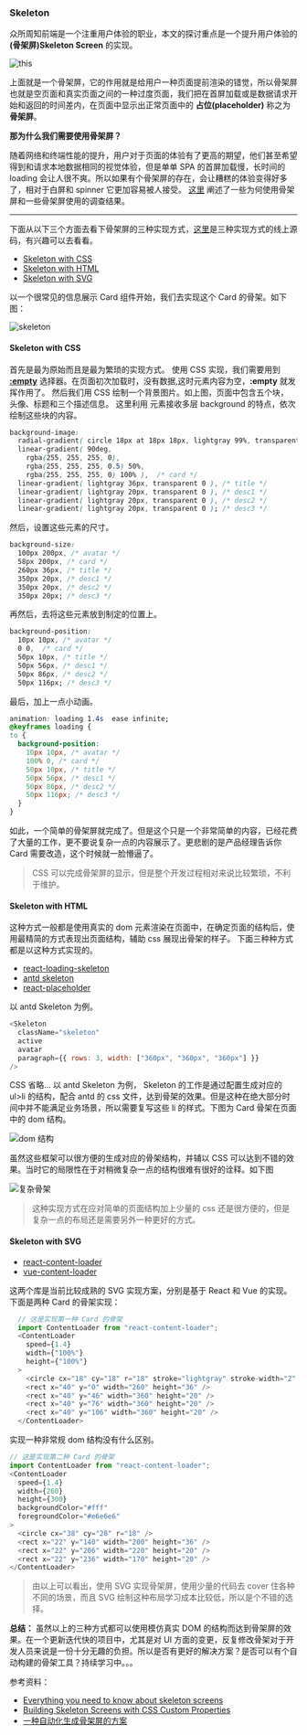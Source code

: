 ### Skeleton

众所周知前端是一个注重用户体验的职业，本文的探讨重点是一个提升用户体验的 **(骨架屏)Skeleton Screen** 的实现。


![this](images/skeleton/page.jpg)

上面就是一个骨架屏，它的作用就是给用户一种页面提前渲染的错觉，所以骨架屏也就是空页面和真实页面之间的一种过度页面，我们把在首屏加载或是数据请求开始和返回的时间差内，在页面中显示出正常页面中的 **占位(placeholder)** 称之为 **骨架屏**。 

**那为什么我们需要使用骨架屏？**

随着网络和终端性能的提升，用户对于页面的体验有了更高的期望，他们甚至希望得到和请求本地数据相同的视觉体验，但是单单 SPA 的首屏加载慢，长时间的 loading 会让人很不爽。所以如果有个骨架屏的存在，会让糟糕的体验变得好多了，相对于白屏和 spinner 它更加容易被人接受。
[这里](https://uxdesign.cc/what-you-should-know-about-skeleton-screens-a820c45a571a) 阐述了一些为何使用骨架屏和一些骨架屏使用的调查结果。

***
 下面从以下三个方面去看下骨架屏的三种实现方式，[这里](https://codesandbox.io/s/tender-dan-4izgz?file=/src/containers/antd-skeleton/index.css:0-593)是三种实现方式的线上源码，有兴趣可以去看看。
 * <a href='#css'>Skeleton with CSS</a>
 * <a href='#html'>Skeleton with HTML</a>
 * <a href='#svg'>Skeleton with SVG</a>

以一个很常见的信息展示 Card 组件开始，我们去实现这个 Card 的骨架。如下图：

 ![skeleton](images/skeleton/skeleton.jpeg)

#### <a name='css'>Skeleton with CSS</a>

  首先是最为原始而且是最为繁琐的实现方式。
  使用 CSS 实现，我们需要用到 **[:empty](https://developer.mozilla.org/zh-CN/docs/Web/CSS/:empty)** 选择器。在页面初次加载时，没有数据,这时元素内容为空，**:empty** 就发挥作用了。
  然后我们用 CSS 绘制一个背景图片。如上图，页面中包含五个块， 头像、标题和三个描述信息。
  这里利用 元素接收多层 background 的特点，依次绘制这些块的内容。
  ``` css
  background-image:
    radial-gradient( circle 18px at 18px 18px, lightgray 99%, transparent 0 ), /* avatar */
    linear-gradient( 90deg, 
      rgba(255, 255, 255, 0), 
      rgba(255, 255, 255, 0.5) 50%, 
      rgba(255, 255, 255, 0) 100% ),  /* card */
    linear-gradient( lightgray 36px, transparent 0 ), /* title */
    linear-gradient( lightgray 20px, transparent 0 ), /* desc1 */
    linear-gradient( lightgray 20px, transparent 0 ), /* desc2 */
    linear-gradient( lightgray 20px, transparent 0 ); /* desc3 */
  ``` 
  然后，设置这些元素的尺寸。
  ``` css
  background-size:
    100px 200px, /* avatar */
    58px 200px, /* card */
    260px 36px, /* title */
    350px 20px, /* desc1 */
    350px 20px, /* desc2 */
    350px 20px; /* desc3 */
  ```
  再然后，去将这些元素放到制定的位置上。
  ``` css
  background-position:
    10px 10px, /* avatar */
    0 0,  /* card */
    50px 10px, /* title */
    50px 56px, /* desc1 */
    50px 86px, /* desc2 */
    50px 116px; /* desc3 */
  ```
  最后，加上一点小动画。
  ``` css
  animation: loading 1.4s  ease infinite;
  @keyframes loading {
  to {
    background-position:
      10px 10px, /* avatar */
      100% 0, /* card */
      50px 10px, /* title */
      50px 56px, /* desc1 */
      50px 86px, /* desc2 */
      50px 116px; /* desc3 */
    }
  }
  ```
  如此，一个简单的骨架屏就完成了。但是这个只是一个非常简单的内容，已经花费了大量的工作，更不要说复杂一点的内容展示了。更悲剧的是产品经理告诉你 Card 需要改造，这个时候就一脸懵逼了。
 > CSS 可以完成骨架屏的显示，但是整个开发过程相对来说比较繁琐，不利于维护。

#### <a name='html'>Skeleton with HTML</a> 

  这种方式一般都是使用真实的 dom 元素渲染在页面中，在确定页面的结构后，使用最精简的方式表现出页面结构，辅助 css 展现出骨架的样子。
  下面三种种方式都是以这种方式实现的。
  * [react-loading-skeleton](https://github.com/dvtng/react-loading-skeleton)
  * [antd skeleton](https://ant.design/components/skeleton-cn/)
  * [react-placeholder](https://github.com/buildo/react-placeholder)

  以 antd Skeleton 为例。
  ``` javascript
  <Skeleton
    className="skeleton"
    active
    avatar
    paragraph={{ rows: 3, width: ["360px", "360px", "360px"] }}
  />
  ```
  CSS 省略...
  以 antd Skeleton 为例， Skeleton 的工作是通过配置生成对应的 ul>li 的结构，配合 antd 的 css 文件，达到骨架的效果。但是这种在绝大部分时间中并不能满足业务场景，所以需要复写这些 li 的样式。下图为 Card 骨架在页面中的 dom 结构。

   ![dom 结构](images/skeleton/real-dom.png)

   虽然这些框架可以很方便的生成对应的骨架结构，并辅以 CSS 可以达到不错的效果。当时它的局限性在于对稍微复杂一点的结构很难有很好的诠释。如下图

   ![复杂骨架](images/skeleton/cpx-skeleton.jpg?)

   > 这种实现方式在应对简单的页面结构加上少量的 css 还是很方便的，但是复杂一点的布局还是需要另外一种更好的方式。

  #### <a name='svg'>Skeleton with SVG</a>

  * [react-content-loader](https://github.com/danilowoz/react-content-loader)
  * [vue-content-loader](https://github.com/egoist/vue-content-loader)

  这两个库是当前比较成熟的 SVG 实现方案，分别是基于 React 和 Vue 的实现。下面是两种 Card 的骨架实现：

  ``` javascript
    // 这是实现第一种 Card 的骨架
    import ContentLoader from "react-content-loader";
    <ContentLoader
      speed={1.4}
      width={"100%"}
      height={"100%"}
    >
      <circle cx="18" cy="18" r="18" stroke="lightgray" stroke-width="2" />
      <rect x="40" y="0" width="260" height="36" />
      <rect x="40" y="46" width="360" height="20" />
      <rect x="40" y="76" width="360" height="20" />
      <rect x="40" y="106" width="360" height="20" />
    </ContentLoader>
  ```

  实现一种非常规 dom 结构没有什么区别。
  ``` js
  // 这是实现第二种 Card 的骨架
  import ContentLoader from "react-content-loader";
  <ContentLoader
    speed={1.4}
    width={260}
    height={300}
    backgroundColor="#fff"
    foregroundColor="#e6e6e6"
  >
    <circle cx="38" cy="28" r="18" />
    <rect x="22" y="140" width="200" height="36" />
    <rect x="22" y="206" width="220" height="20" />
    <rect x="22" y="236" width="170" height="20" />
  </ContentLoader>
  ```
> 由以上可以看出，使用 SVG 实现骨架屏，使用少量的代码去 cover 住各种不同的场景，而且 SVG 绘制这种布局学习成本比较低，所以是个不错的选择。

**总结：** 虽然以上的三种方式都可以使用模仿真实 DOM 的结构而达到骨架屏的效果。在一个更新迭代快的项目中，尤其是对 UI 方面的变更，反复修改骨架对于开发人员来说是一份十分无趣的负担。所以是否有更好的解决方案？是否可以有个自动构建的骨架工具？持续学习中。。。

参考资料：
* [Everything you need to know about skeleton screens](https://uxdesign.cc/what-you-should-know-about-skeleton-screens-a820c45a571a)
* [Building Skeleton Screens with CSS Custom Properties](https://css-tricks.com/building-skeleton-screens-css-custom-properties/)
* [一种自动化生成骨架屏的方案](https://github.com/Jocs/jocs.github.io/issues/22)
